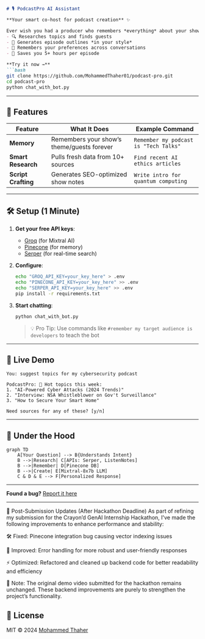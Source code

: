 
```markdown
# 🎙️ PodcastPro AI Assistant  

**Your smart co-host for podcast creation** ✨  

Ever wish you had a producer who remembers *everything* about your show? PodcastPro is an AI assistant that:  
- 🔍 Researches topics and finds guests  
- 📝 Generates episode outlines *in your style*  
- 💾 Remembers your preferences across conversations  
- 🚀 Saves you 5+ hours per episode  

**Try it now →**  
```bash
git clone https://github.com/MohammedThaher01/podcast-pro.git
cd podcast-pro
python chat_with_bot.py
```

---

## 🌟 Features  
| Feature               | What It Does                                  | Example Command                     |
|-----------------------|-----------------------------------------------|--------------------------------------|
| **Memory**           | Remembers your show’s theme/guests forever    | `Remember my podcast is "Tech Talks"`|
| **Smart Research**   | Pulls fresh data from 10+ sources             | `Find recent AI ethics articles`     |
| **Script Crafting**  | Generates SEO-optimized show notes            | `Write intro for quantum computing`  |

---

## 🛠️ Setup (1 Minute)  

1. **Get your free API keys**:  
   - [Groq](https://console.groq.com/keys) (for Mixtral AI)  
   - [Pinecone](https://app.pinecone.io/) (for memory)  
   - [Serper](https://serper.dev/) (for real-time search)  

2. **Configure**:  
   ```bash
   echo "GROQ_API_KEY=your_key_here" > .env
   echo "PINECONE_API_KEY=your_key_here" >> .env
   echo "SERPER_API_KEY=your_key_here" >> .env
   pip install -r requirements.txt
   ```

3. **Start chatting**:  
   ```bash
   python chat_with_bot.py
   ```
   > 💡 Pro Tip: Use commands like `#remember my target audience is developers` to teach the bot

---

## 💬 Live Demo  
```plaintext
You: suggest topics for my cybersecurity podcast  

PodcastPro: 🚨 Hot topics this week:  
1. "AI-Powered Cyber Attacks (2024 Trends)"  
2. "Interview: NSA Whistleblower on Gov't Surveillance"  
3. "How to Secure Your Smart Home"  

Need sources for any of these? [y/n]
```

---

## 🧠 Under the Hood  
```mermaid
graph TD  
    A[Your Question] --> B{Understands Intent}  
    B -->|Research| C[APIs: Serper, ListenNotes]  
    B -->|Remember| D[Pinecone DB]  
    B -->|Create| E[Mixtral-8x7b LLM]  
    C & D & E --> F[Personalized Response]
```

---  

**Found a bug?** [Report it here](https://github.com/MohammedThaher01/podcast-pro/issues)  

---
🚀 Post-Submission Updates (After Hackathon Deadline)
As part of refining my submission for the Crayon’d GenAI Internship Hackathon, I've made the following improvements to enhance performance and stability:

🛠️ Fixed: Pinecone integration bug causing vector indexing issues

🧩 Improved: Error handling for more robust and user-friendly responses

⚡ Optimized: Refactored and cleaned up backend code for better readability and efficiency

📌 Note: The original demo video submitted for the hackathon remains unchanged. These backend improvements are purely to strengthen the project’s functionality.

## 📜 License  
MIT © 2024 [Mohammed Thaher](https://github.com/MohammedThaher01) 

